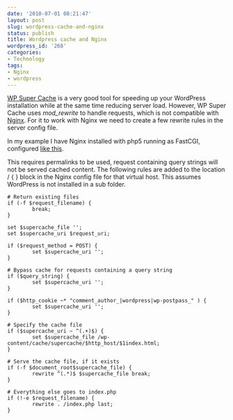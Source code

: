 ```yaml
---
date: '2010-07-01 08:21:47'
layout: post
slug: wordpress-cache-and-nginx
status: publish
title: Wordpress cache and Nginx
wordpress_id: '268'
categories:
- Technology
tags:
- Nginx
- wordpress
---
```


[WP Super Cache](http://wordpress.org/extend/plugins/wp-super-cache/) is a very good tool for speeding up your WordPress installation while at the same time reducing server load. However, WP Super Cache uses _mod_rewrite_ to handle requests, which is not compatible with [Nginx](http://wiki.nginx.org/Main). For it to work with Nginx we need to create a few rewrite rules in the server config file.




In my example I have Nginx installed with php5 running as FastCGI, configured [like this](http://wiki.nginx.org/PHPFcgiExample).




This requires permalinks to be used, request containing query strings will not be served cached content. The following rules are added to the location / { } block in the Nginx config file for that virtual host. This assumes WordPress is not installed in a sub folder.




    
    # Return existing files
    if (-f $request_filename) {
            break;
    }
    
    set $supercache_file '';
    set $supercache_uri $request_uri;
    
    if ($request_method = POST) {
            set $supercache_uri '';
    }
    
    # Bypass cache for requests containing a query string
    if ($query_string) {
            set $supercache_uri '';
    }
    
    if ($http_cookie ~* "comment_author_|wordpress|wp-postpass_" ) {
            set $supercache_uri '';
    }
    
    # Specify the cache file
    if ($supercache_uri ~ ^(.+)$) {
            set $supercache_file /wp-content/cache/supercache/$http_host/$1index.html;
    }
    
    # Serve the cache file, if it exists
    if (-f $document_root$supercache_file) {
            rewrite ^(.*)$ $supercache_file break;
    }
    
    # Everything else goes to index.php
    if (!-e $request_filename) {
            rewrite . /index.php last;
    }
